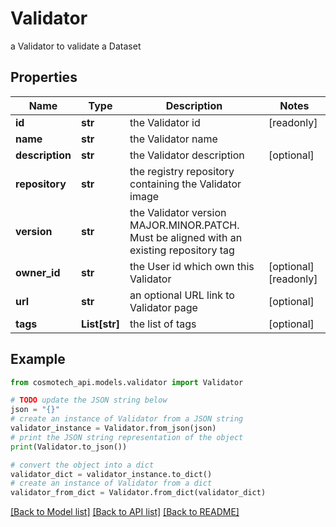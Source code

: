 # Validator

a Validator to validate a Dataset

## Properties

Name | Type | Description | Notes
------------ | ------------- | ------------- | -------------
**id** | **str** | the Validator id | [readonly] 
**name** | **str** | the Validator name | 
**description** | **str** | the Validator description | [optional] 
**repository** | **str** | the registry repository containing the Validator image | 
**version** | **str** | the Validator version MAJOR.MINOR.PATCH. Must be aligned with an existing repository tag | 
**owner_id** | **str** | the User id which own this Validator | [optional] [readonly] 
**url** | **str** | an optional URL link to Validator page | [optional] 
**tags** | **List[str]** | the list of tags | [optional] 

## Example

```python
from cosmotech_api.models.validator import Validator

# TODO update the JSON string below
json = "{}"
# create an instance of Validator from a JSON string
validator_instance = Validator.from_json(json)
# print the JSON string representation of the object
print(Validator.to_json())

# convert the object into a dict
validator_dict = validator_instance.to_dict()
# create an instance of Validator from a dict
validator_from_dict = Validator.from_dict(validator_dict)
```
[[Back to Model list]](../README.md#documentation-for-models) [[Back to API list]](../README.md#documentation-for-api-endpoints) [[Back to README]](../README.md)


